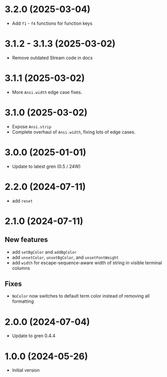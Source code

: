 # 3.2.0 (2025-03-04)

* Add `f1` - `f4` functions for function keys

# 3.1.2 - 3.1.3 (2025-03-02)

* Remove outdated Stream code in docs

# 3.1.1 (2025-03-02)

* More `Ansi.width` edge case fixes.

# 3.1.0 (2025-03-02)

* Expose `Ansi.strip`
* Complete overhaul of `Ansi.width`, fixing lots of edge cases.

# 3.0.0 (2025-01-01)

* Update to latest gren (0.5 / 24W)

# 2.2.0 (2024-07-11)

* add `reset`

# 2.1.0 (2024-07-11)

## New features

* add `setBgColor` and `addBgColor`
* add `unsetColor`, `unsetBgColor`, and `unsetFontWeight`
* add `width` for escape-sequence-aware width of string in visible terminal columns

## Fixes

* `NoColor` now switches to default term color instead of removing all formatting

# 2.0.0 (2024-07-04)

* Update to gren 0.4.4

# 1.0.0 (2024-05-26)

* Initial version
